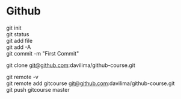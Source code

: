 # Github

git init <br/>
git status <br/>
git add file <br/>
git add -A <br/>
git commit -m "First Commit" <br/>


git clone git@github.com:davilima/github-course.git <br/>

git remote -v  <br/>
git remote add gitcourse git@github.com:davilima/github-course.git <br/>
git push gitcourse master <br/> 
 
